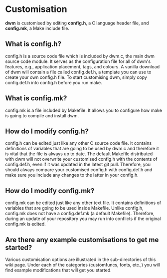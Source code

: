 Customisation
=============
**dwm** is customised by editing **config.h**, a C language header file, and
**config.mk**, a Make include file.

What is config.h?
-----------------
config.h is a source code file which is included by dwm.c, the main dwm source
code module. It serves as the configuration file for all of dwm's features,
e.g., application placement, tags, and colours. A vanilla download of dwm will
contain a file called config.def.h, a template you can use to create your own
config.h file. To start customising dwm, simply copy config.def.h into config.h
before you run make.

What is config.mk?
------------------
config.mk is a file included by Makefile. It allows you to configure how make
is going to compile and install dwm.

How do I modify config.h?
-------------------------
config.h can be edited just like any other C source code file. It contains
definitions of variables that are going to be used by dwm.c and therefore it is
vital that the file is always up to date. The default Makefile distributed with
dwm will not overwrite your customised config.h with the contents of
config.def.h, even if it was updated in the latest git pull. Therefore, you
should always compare your customised config.h with config.def.h and make sure
you include any changes to the latter in your config.h.

How do I modify **config.mk**?
------------------------------
config.mk can be edited just like any other text file. It contains definitions
of variables that are going to be used inside Makefile. Unlike config.h,
config.mk does not have a config.def.mk (a default Makefile). Therefore, during
an update of your repository you may run into conflicts if the original
config.mk is edited.

Are there any example customisations to get me started?
-------------------------------------------------------
Various customisation options are illustrated in the sub-directories of this
wiki page. Under each of the categories (customfuncs, fonts, etc.,) you will
find example modifications that will get you started.
